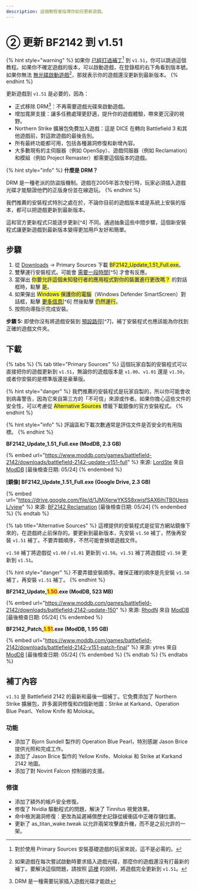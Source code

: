 ```yaml
---
description: 這個教程會指導你如何更新遊戲。
---
```


# ② 更新 BF2142 到 v1.51

{% hint style="warning" %}
如果你 [已經打過補丁](#user-content-fn-1)[^1] 到 `v1.51`，你可以跳過這個教程。如果你不確定遊戲的版本，可以啟動遊戲，在登錄框的右下角看到版本號。如果你無法 [無光碟啟動遊戲](#user-content-fn-2)[^2]，那就表示你的遊戲還沒更新到最新版本。
{% endhint %}

更新遊戲到 `v1.51` 是必要的，因為：

* 正式移除 DRM[^3]：不再需要遊戲光碟來啟動遊戲。
* 增加寬屏支援：讓多任務處理更舒適，提升你的遊戲體驗，帶來更沉浸的視野。
* Northern Strike 擴展包免費加入遊戲：這是 DICE 在轉向 Battlefield 3 和其他遊戲前，對這款遊戲的最後告別。
* 所有最終功能都可用，包括各種漏洞修復和新增內容。
* 大多數現有的主伺服器（例如 OpenSpy）、遊戲伺服器（例如 Reclamation）和模組（例如 Project Remaster）都需要這個版本的遊戲。

{% hint style="info" %}
**什麼是 DRM？**

DRM 是一種老派的防盜版機制。遊戲在2005年首次發行時，玩家必須插入遊戲光碟才能驗證他們的正版身份並在線遊玩。
{% endhint %}

我們推薦的安裝程式特別之處在於，不論你目前的遊戲版本或是系統上安裝的版本，都可以把遊戲更新到最新版本。

這和官方更新程式只能逐步更新[^4] 不同。通過抽象這些中間步驟，這個新安裝程式讓更新遊戲到最新版本變得更加用戶友好和簡單。

## 步驟

1. 從 [Downloads](2.-installing-v1.51-patch.md#downloads) -> Primary Sources 下載 <mark style="color:blue;">BF2142\_Update\_1.51\_Full.exe</mark>。
2. 雙擊運行安裝程式。可能會 [需要一段時間](#user-content-fn-5)[^5] 才會有反應。
3. 當彈出 <mark style="color:blue;">你要允許這個未知發行者的應用程式對你的裝置進行更改嗎？</mark> 的對話框時，點擊 <mark style="color:blue;">是</mark>。
4. 如果彈出 <mark style="color:blue;">Windows 保護你的電腦</mark>（Windows Defender SmartScreen）對話框，點擊 [<mark style="color:blue;">更多信息</mark>](#user-content-fn-6)[^6] 然後點擊 <mark style="color:blue;">仍然運行</mark>。
5. 按照向導指示完成安裝。

**步驟 5:** 即使你沒有將遊戲安裝到 [預設路徑](#user-content-fn-7)[^7]，補丁安裝程式也應該能為你找到正確的遊戲文件夾。

## 下載

{% tabs %}
{% tab title="Primary Sources" %}
這個玩家自製的安裝程式可以直接把你的遊戲更新到 `v1.51`，無論你的遊戲版本是 `v1.00`、`v1.01` 還是 `v1.50`，或者你安裝的是標準版還是豪華版。

{% hint style="danger" %}
我們推薦的安裝程式是玩家自製的，所以你可能會收到病毒警告，因為它來自第三方的「不可信」來源或作者。如果你擔心這些文件的安全性，可以考慮從 <mark style="color:blue;">Alternative Sources</mark> 標籤下載鏡像的官方安裝程式。
{% endhint %}

{% hint style="info" %}
評論區和下載次數通常是評估文件是否安全的有用指標。
{% endhint %}

**BF2142\_Update\_1.51\_Full.exe (ModDB, 2.3 GB)**

{% embed url="https://www.moddb.com/games/battlefield-2142/downloads/battlefield-2142-update-v151-full" %}
來源: [LordSte](https://www.moddb.com/members/lordste) 來自 [ModDB](https://www.moddb.com/) \[最後檢查日期: 05/24]
{% endembed %}

**\[鏡像] BF2142\_Update\_1.51\_Full.exe (Google Drive, 2.3 GB)**

{% embed url="https://drive.google.com/file/d/1JMjXerwYKSS8xwisfSAX6ihiTB0UeqsL/view" %}
來源: [BF2142 Reclamation](https://battlefield2142.co/) \[最後檢查日期: 05/24]
{% endembed %}
{% endtab %}

{% tab title="Alternative Sources" %}
這裡提供的安裝程式是從官方網站鏡像下來的，在遊戲終止前保存的。要更新到最新版本，先安裝 `v1.50` 補丁，然後再安裝 `v1.51` 補丁。不要弄錯順序，不然可能會損壞遊戲文件。

`v1.50` 補丁將遊戲從 `v1.00` / `v1.01` 更新到 `v1.50`。`v1.51` 補丁將遊戲從 `v1.50` 更新到 `v1.51`。

{% hint style="danger" %}
不要弄錯安裝順序。確保正確的順序是先安裝 `v1.50` 補丁，再安裝 `v1.51` 補丁。
{% endhint %}

**BF2142\_Update\_**<mark style="color:red;">**1.50**</mark>**.exe (ModDB, 523 MB)**

{% embed url="https://www.moddb.com/games/battlefield-2142/downloads/battlefield-2142-update-150" %}
來源: [RhodN](https://www.moddb.com/members/grafix1) 來自 [ModDB](https://www.moddb.com/) \[最後檢查日期: 05/24]
{% endembed %}

**BF2142\_Patch\_**<mark style="color:red;">**1.51**</mark>**.exe (ModDB, 1.95 GB)**

{% embed url="https://www.moddb.com/games/battlefield-2142/downloads/battlefield-2142-v151-patch-final" %}
來源: ytres 來自 [ModDB](https://www.moddb.com/) \[最後檢查日期: 05/24]
{% endembed %}
{% endtab %}
{% endtabs %}

## 補丁內容

`v1.51` 是 Battlefield 2142 的最新和最後一個補丁。它免費添加了 Northern Strike 擴展包，許多漏洞修復和四個新地圖：Strike at Karkand、Operation Blue Pearl、Yellow Knife 和 Molokai。

### 功能

* 添加了 Bjorn Sundell 製作的 Operation Blue Pearl，特別感謝 Jason Brice 提供光照和完成工作。
* 添加了 Jason Brice 製作的 Yellow Knife、Molokai 和 Strike at Karkand 2142 地圖。
* 添加了對 Novint Falcon 控制器的支援。

### 修復

* 添加了額外的帳戶安全修復。
* 修復了 Nvidia 驅動程式的問題，解決了 Tinnitus 視覺效果。
* 命中檢測漏洞修復：更改為延遲補償歷史記錄從緩衝區中正確存儲位置。
* 更新了 as\_titan\_wake.tweak 以允許兩架攻擊直升機，而不是之前允許的一架。

[^1]: 對於使用 Primary Sources 安裝基礎遊戲的玩家來說，這不是必需的。

[^2]: 如果遊戲在每次嘗試啟動時要求插入遊戲光碟，那麼你的遊戲還沒有打最新的補丁。要解決這個問題，請按照 [這裡](2.-installing-v1.51-patch.md) 的說明，將遊戲完全更新到 `v1.51`。

[^3]: DRM 是一種需要玩家插入遊戲光碟才能啟
